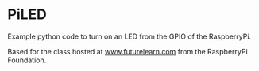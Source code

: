 # PiLED

Example python code to turn on an LED from the GPIO of the RaspberryPi.

Based for the class hosted at www.futurelearn.com from the RaspberryPi Foundation.